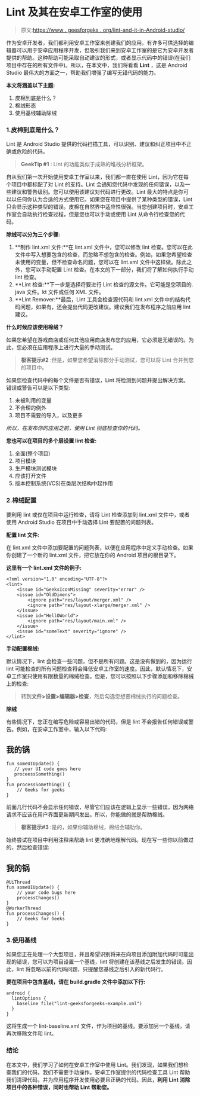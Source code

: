 # Lint 及其在安卓工作室的使用

> 原文:[https://www . geesforgeks . org/lint-and-it-in-Android-studio/](https://www.geeksforgeeks.org/lint-and-its-usage-in-android-studio/)

作为安卓开发者，我们都利用安卓工作室来创建我们的应用。有许多可供选择的编辑器可以用于安卓应用程序开发，但吸引我们来到安卓工作室的是它为安卓开发者提供的帮助。这种帮助可能采取自动建议的形式，或者显示代码中的错误(在我们项目中存在的所有文件中)。所以，在本文中，我们将看看 **Lint** ，这是 Android Studio 最伟大的方面之一，帮助我们增强了编写无错代码的能力。

**本文将涵盖以下主题:**

1.  皮棉到底是什么？
2.  棉绒形态
3.  使用基线辅助除绒

### 1.皮棉到底是什么？

Lint 是 Android Studio 提供的代码扫描工具，可以识别、建议和纠正项目中不正确或危险的代码。

> **GeekTip #1** : Lint 的功能类似于成熟的堆栈分析框架。

自从我们第一次开始使用安卓工作室以来，我们都一直在使用 Lint，因为它在每个项目中都标配了对 Lint 的支持。Lint 会通知您代码中发现的任何错误，以及一些建议和警告级别。您可以使用该建议对代码进行更改。Lint 最大的特点是你可以以任何你认为合适的方式使用它。如果您在项目中提供了某种类型的错误，Lint 只会显示这种类型的错误。皮棉在自然界中适应性很强。当您创建项目时，安卓工作室会自动执行检查过程，但是您也可以手动或使用 Lint 从命令行检查您的代码。

**除绒可以分为三个步骤:**

1.  **制作 lint.xml 文件:**在 lint.xml 文件中，您可以修改 lint 检查。您可以在此文件中写入想要包含的检查，而忽略不想包含的检查。例如，如果您希望检查未使用的变量，但不检查命名问题，您可以在 lint.xml 文件中这样做。除此之外，您可以手动配置 Lint 检查。在本文的下一部分，我们将了解如何执行手动 lint 检查。
2.  **Lint 检查:**下一步是选择将要进行 Lint 检查的源文件。它可能是您项目的. java 文件。kt 文件或任何 XML 文件。
3.  **Lint Remover:**最后，Lint 工具会检查源代码和 lint.xml 文件中的结构代码问题，如果有，还会提出代码更改建议。建议我们在发布程序之前应用 lint 建议。

**什么时候应该使用棉绒？**

如果您希望在游戏商店或任何其他应用商店发布您的应用，它必须是无错误的。为此，您必须在应用程序上进行大量的手动测试。

> **极客提示#2** :但是，如果您希望消除部分手动测试，您可以将 Lint 合并到您的项目中。

如果您检查代码中的每个文件是否有错误，Lint 将检测到问题并提出解决方案。错误或警告可以是以下类型:

1.  未被利用的变量
2.  不合理的例外
3.  项目不需要的导入，以及更多

*所以，在发布你的应用之前，使用 Lint 彻底检查你的代码。*

**您也可以在项目的多个层设置 lint 检查:**

1.  全面(整个项目)
2.  项目模块
3.  生产模块测试模块
4.  应该打开文件
5.  版本控制系统(VCS)在类层次结构中起作用

### 2.棉绒配置

要利用 lint 或仅在项目中运行检查，请将 Lint 检查添加到 lint.xml 文件中，或者使用 Android Studio 在项目中手动选择 Lint 要配置的问题列表。

**配置 lint 文件:**

在 lint.xml 文件中添加要配置的问题列表，以便在应用程序中定义手动检查。如果你创建了一个新的 lint.xml 文件，把它放在你的 Android 项目的根目录下。

**这里有一个 lint.xml 文件的例子:**

```
<?xml version="1.0" encoding="UTF-8"?>
<lint>
    <issue id="GeeksIconMissing" severity="error" />
    <issue id="OldDimens">
        <ignore path="res/layout/merger.xml" />
        <ignore path="res/layout-xlarge/merger.xml" />
    </issue>
    <issue id="HellOWorld">
        <ignore path="res/layout/main.xml" />
    </issue>
    <issue id="someText" severity="ignore" />
</lint>
```

**手动配置棉绒:**

默认情况下，lint 会检查一些问题，但不是所有问题。这是没有做到的，因为运行 lint 可能检查的所有问题检查将会降低安卓工作室的速度。因此，默认情况下，安卓工作室只使用有限数量的棉绒检查。但是，您可以按照以下步骤添加和移除棉绒上的检查:

> 转到**文件>设置>编辑器>检查**，然后勾选您想要棉绒执行的问题检查。

**除绒**

有些情况下，您正在编写危险或容易出错的代码，但是 lint 不会报告任何错误或警告。例如，在安卓工作室中，输入以下代码:

## 我的锅

```
fun someUIUpdate() {
   // your UI code goes here
   proceessSomething()
}
fun processSomething() {
    // Geeks for geeks
}
```

前面几行代码不会显示任何错误，尽管它们应该在逻辑上显示一些错误，因为网络请求不应该在用户界面更新期间发出。所以，你能做的就是帮助棉绒。

> **极客提示#3** :是的，如果你辅助棉绒，棉绒会辅助你。

始终尝试在项目中利用注释来帮助 lint 更准确地理解代码。现在写一些你以前做过的，然后检查错误:

## 我的锅

```
@UiThread
fun someUIUpdate() {
    // your code bugs here
    processChanges()
}
@WorkerThread
fun processChanges() {
    // Geeks for Geeks
}
```

### 3.使用基线

如果您正在处理一个大型项目，并且希望识别将来在向项目添加附加代码时可能出现的错误，您可以为项目设置一个基线，lint 将创建在该基线之后发生的错误。因此，lint 将忽略以前的代码问题，只提醒您基线之后引入的新代码行。

**要在项目中包含基线，请在 build.gradle 文件中添加以下行:**

```
android {
  lintOptions {
    baseline file("lint-geeksforgeeks-example.xml")
  }
}
```

这将生成一个 lint-baseline.xml 文件，作为项目的基线。要添加另一个基线，请再次移除文件和 lint。

### 结论

在本文中，我们学习了如何在安卓工作室中使用 Lint。我们发现，如果我们想检查我们的代码，我们不需要手动操作。安卓工作室提供的代码检查工具 Lint 帮助我们清理代码，并为应用程序开发使用必要且正确的代码。因此，**利用 Lint 消除项目中的各种错误，同时也帮助 Lint 帮助您。**